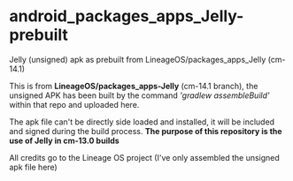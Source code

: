 # android_packages_apps_Jelly-prebuilt
Jelly (unsigned) apk as prebuilt from LineageOS/packages_apps_Jelly (cm-14.1)

This is from **LineageOS/packages_apps-Jelly** (cm-14.1 branch), the unsigned 
APK has been built by the command *'gradlew assembleBuild'* within that repo
and uploaded here. 

The apk file can't be directly side loaded and installed, it will be included and signed during the 
build process. **The purpose of this repository is the use of Jelly in cm-13.0 builds**

All credits go to the Lineage OS project (I've only assembled the unsigned apk file here)
